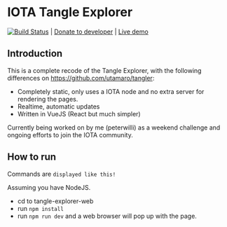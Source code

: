 # IOTA Tangle Explorer

[![Build Status](https://travis-ci.org/peterwilli/IOTA-tangle-explorer.svg?branch=master)](https://travis-ci.org/peterwilli/IOTA-tangle-explorer) | [Donate to developer](https://iota.codebuffet.co/#/addr/GKMSVVVOAHTZSBTYALJVNHTNBQRECLRRDVMUKCXQZUTOOIDT9DTQLJHMPCYOJZIJR9DABMPOUODEUMJWOOVHMKD9NR) | [Live demo](https://iota.codebuffet.co)

## Introduction

This is a complete recode of the Tangle Explorer, with the following differences on <https://github.com/utamaro/tangler>:

- Completely static, only uses a IOTA node and no extra server for rendering the pages.
- Realtime, automatic updates
- Written in VueJS (React but much simpler)

Currently being worked on by me (peterwilli) as a weekend challenge and ongoing efforts to join the IOTA community.

## How to run

Commands are `displayed like this!`

Assuming you have NodeJS.

- cd to tangle-explorer-web
- run `npm install`
- run `npm run dev` and a web browser will pop up with the page.
